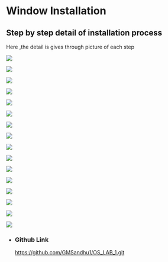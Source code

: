 # Window Installation

## Step by step detail of installation process

Here ,the detail is gives through picture of each step

![](images\Step_1.jpg)

![](images\Step_2.jpg)

![](images\Step_3.jpg)

![](images\Step_4.jpg)

![](images\Step_5.jpg)

![](images\Step_6.jpg)

![](images\Step_7.jpg)

![](images\Step_8.jpg)

![](images\Step_9.jpg)

![](images\Step_10.jpg)

![](images\Step_11.jpg)

![](images\Step_12.jpg)

![](images\Step_13.jpg)

![](images\Step_14.jpg)

![](images\Step_15.jpg)

![](images\Step_16.jpg)

- ### Github Link 

  https://github.com/GMSandhu1/OS_LAB_1.git